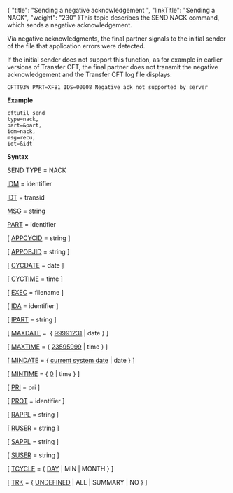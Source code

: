 {
    "title": "Sending a negative acknowledgement ",
    "linkTitle": "Sending a NACK",
    "weight": "230"
}This topic describes the SEND NACK command, which sends a negative acknowledgement.

Via negative acknowledgments, the
final partner signals to the initial sender of the file that application
errors were detected.

If the initial sender does not support this function, as for example in earlier versions of Transfer CFT, the final partner does not transmit the
negative acknowledgement and the Transfer CFT log file displays:


    CFTT93W PART=XFB1 IDS=00008 Negative ack not supported by server

**Example**



    cftutil send 
    type=nack,
    part=&part,
    idm=nack,
    msg=recu,
    idt=&idt

**Syntax**

SEND TYPE = NACK

[IDM](../../../c_intro_userinterfaces/command_summary/parameter_intro/idm)
= identifier

[IDT](../../../c_intro_userinterfaces/command_summary/parameter_intro/idu)
= transid  

[MSG](../../../c_intro_userinterfaces/command_summary/parameter_intro/msg)
= string   

[PART](../../../c_intro_userinterfaces/command_summary/parameter_intro/part)
= identifier

\[ [APPCYCID](../../../c_intro_userinterfaces/command_summary/parameter_intro/appcycid)
= string \]

\[ [APPOBJID](../../../c_intro_userinterfaces/command_summary/parameter_intro/appobjid)
= string \]

\[ [CYCDATE](../../../c_intro_userinterfaces/command_summary/parameter_intro/cycdate)
= date \]

\[ [CYCTIME](../../../c_intro_userinterfaces/command_summary/parameter_intro/cyctime)
= time \]

\[ [EXEC](../../../c_intro_userinterfaces/command_summary/parameter_intro/exec) = filename \]

\[ [IDA](../../../c_intro_userinterfaces/command_summary/parameter_intro/ida) = identifier \]

\[ [IPART](../../../c_intro_userinterfaces/command_summary/parameter_intro/ipart)
= string \]

\[ [MAXDATE](../../../c_intro_userinterfaces/command_summary/parameter_intro/maxdate)
=  { <span style="text-decoration: underline;">99991231</span>
| date } \]

\[ [MAXTIME](../../../c_intro_userinterfaces/command_summary/parameter_intro/maxtime)
= { <span style="text-decoration: underline;">23595999</span>
| time } \]

\[ [MINDATE](../../../c_intro_userinterfaces/command_summary/parameter_intro/mindate)
= { <span style="text-decoration: underline;">current
system date</span> | date } \]

\[ [MINTIME](../../../c_intro_userinterfaces/command_summary/parameter_intro/mintime)
= { <span style="text-decoration: underline;">0</span>
| time } \]

\[ [PRI](../../../c_intro_userinterfaces/command_summary/parameter_intro/pri)
= pri \]

\[ [PROT](../../../c_intro_userinterfaces/command_summary/parameter_intro/prot) = identifier \]

\[ [RAPPL](../../../c_intro_userinterfaces/command_summary/parameter_intro/rappl)
= string \]

\[ [RUSER](../../../c_intro_userinterfaces/command_summary/parameter_intro/ruser)
= string \]

\[ [SAPPL](../../../c_intro_userinterfaces/command_summary/parameter_intro/sappl)
= string \]

\[ [SUSER](../../../c_intro_userinterfaces/command_summary/parameter_intro/suser)
= string \]

\[ [TCYCLE](../../../c_intro_userinterfaces/command_summary/parameter_intro/tcycle)
= { <span style="text-decoration: underline;">DAY</span>
| MIN | MONTH } \]

\[ [TRK](../../../c_intro_userinterfaces/command_summary/parameter_intro/trk)
= { <span style="text-decoration: underline;">UNDEFINED</span>
| ALL | SUMMARY | NO } \]
